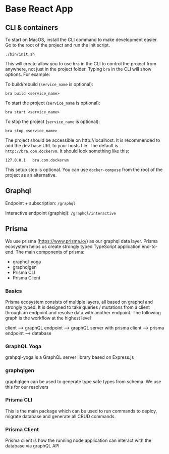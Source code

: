 # Base React App

## CLI & containers

To start on MacOS, install the CLI command to make development easier. Go to the root of the project and run the init script.

```
./bin/init.sh
```

This will create allow you to use `bra` in the CLI to control the project from anywhere, not just in the project folder. Typing `bra` in the CLI will show options. For example:

To build/rebuild (`service_name` is optional):

```
bra build <service_name>
```

To start the project (`service_name` is optional):

```
bra start <service_name>
```

To stop the project (`service_name` is optional):

```
bra stop <service_name>
```

The project should be accessible on http://localhost. It is recommended to add the dev base URL to your hosts file. The default is `http://bra.com.dockervm`. It should look something like this:

```
127.0.0.1   bra.com.dockervm
```

This setup step is optional. You can use `docker-compose` from the root of the project as an alternative.

## Graphql

Endpoint + subscription: `/graphql`

Interactive endpoint (graphiql): `/graphql/interactive`

## Prisma

We use prisma (https://www.prisma.io/) as our graphql data layer. Prisma ecosystem helps us create strongly typed TypeScript application end-to-end. The main components of prisma:

- graphql-yoga
- graphqlgen
- Prisma CLI
- Prisma Client

### Basics

Prisma ecosystem consists of multiple layers, all based on graphql and strongly typed. It is designed to take queries / mutations from a client through an endpoint and resolve data with another endpoint. The following graph is the workflow at the highest level

client --> graphQL endpoint --> graphQL server with prisma client --> prisma endpoint --> database

### GraphQL Yoga

grahpql-yoga is a GraphQL server library based on Express.js

### graphqlgen

graphqlgen can be used to generate type safe types from schema. We use this for our resolvers

### Prisma CLI

This is the main package which can be used to run commands to deploy, migrate database and generate all CRUD commands.

### Prisma Client

Prisma client is how the running node application can interact with the database via graphQL API